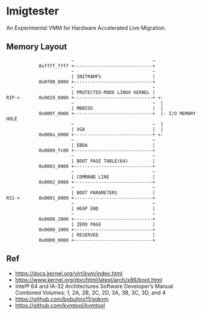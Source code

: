 # lmigtester

An Experimental VMM for Hardware Accelerated Live Migration.

## Memory Layout

```
                        ~                             ~
            0xffff_ffff +-----------------------------+
                        ~                             ~
                        | INITRAMFS                   |
            0x0f00_0000 +-----------------------------+
                        ~                             ~
                        | PROTECTED-MODE LINUX KERNEL |
RIP->       0x0010_0000 +-----------------------------+ <-
                        ~                             ~  |
                        | MBBIOS                      |  |
            0x000f_0000 +-----------------------------+  |- I/O MEMORY HOLE
                        ~                             ~  |
                        | VGA                         |  |
            0x000a_0000 +-----------------------------+ <-
                        ~                             ~
                        | EBDA                        |
            0x0009_fc00 +-----------------------------+
                        ~                             ~
                        | BOOT PAGE TABLE(64)         |
            0x0003_0000 +-----------------------------+
                        ~                             ~
                        | COMMAND LINE                |
            0x0002_0000 +-----------------------------+
                        ~                             ~
                        | BOOT PARAMETERS             |
RSI->       0x0001_0000 +-----------------------------+
                        ~                             ~
                        | HEAP END                    |
                        ~                             ~
            0x0000_2000 +-----------------------------+
                        | ZERO PAGE                   |
            0x0000_1000 +-----------------------------+
                        | RESERVED                    |
            0x0000_0000 +-----------------------------+
```

## Ref

- https://docs.kernel.org/virt/kvm/index.html
- https://www.kernel.org/doc/html/latest/arch/x86/boot.html
- Intel® 64 and IA-32 Architectures Software Developer’s Manual Combined Volumes: 1, 2A, 2B, 2C, 2D, 3A, 3B, 3C, 3D, and 4
- https://github.com/bobuhiro11/gokvm
- https://github.com/kvmtool/kvmtool
